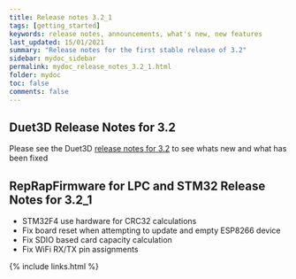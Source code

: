 ```yaml
---
title: Release notes 3.2_1
tags: [getting_started]
keywords: release notes, announcements, what's new, new features
last_updated: 15/01/2021
summary: "Release notes for the first stable release of 3.2"
sidebar: mydoc_sidebar
permalink: mydoc_release_notes_3.2_1.html
folder: mydoc
toc: false
comments: false
---
```


## Duet3D Release Notes for 3.2

Please see the Duet3D [release notes for 3.2](https://github.com/Duet3D/RepRapFirmware/blob/v3-dev/WHATS_NEW_RRF3.md#reprapfirmware-32) to see whats new and what has been fixed

## RepRapFirmware for LPC and STM32 Release Notes for 3.2_1

- STM32F4 use hardware for CRC32 calculations
- Fix board reset when attempting to update and empty ESP8266 device
- Fix SDIO based card capacity calculation
- Fix WiFi RX/TX pin assignments

{% include links.html %}
